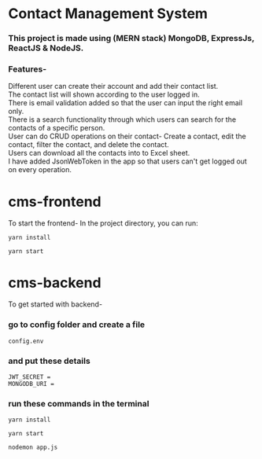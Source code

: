 # Contact Management System

### This project is made using (MERN stack) MongoDB, ExpressJs, ReactJS & NodeJS.

### Features-
Different user can create their account and add their contact list. <br>
The contact list will shown according to the user logged in. <br>
There is email validation added so that the user can input the right email only. <br>
There is a search functionality through which users can search for the contacts of a specific person. <br>
User can do CRUD operations on their contact- Create a contact, edit the contact, filter the contact, and delete the contact. <br>
Users can download all the contacts into to Excel sheet. <br>
I have added JsonWebToken in the app so that users can't get logged out on every operation. <br>




# cms-frontend

To start the frontend-
In the project directory, you can run:

```
yarn install
```
```
yarn start
```


# cms-backend
To get started with backend-

### go to config folder and create a file
```
config.env
```

### and put these details
```
JWT_SECRET =
MONGODB_URI =
```

### run these commands in the terminal
```
yarn install
```
```
yarn start
```
```
nodemon app.js
```

